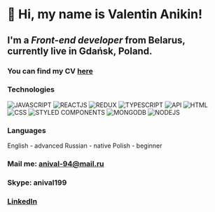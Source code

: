 # 👋 Hi, my name is **Valentin Anikin**!
## I'm a *Front-end developer* from Belarus, currently live in Gdańsk, Poland.
### You can find my CV [here](https://anival-github.github.io/cv/resume/)
### Technologies
![JAVASCRIPT](https://img.shields.io/badge/-JAVASCRIPT-090909?style=for-the-badge&logo=JavaScript)
![REACTJS](https://img.shields.io/badge/-REACTJS-090909?style=for-the-badge&logo=React)
![REDUX](https://img.shields.io/badge/-REDUX-090909?style=for-the-badge&logo=Redux)
![TYPESCRIPT](https://img.shields.io/badge/-TYPESCRIPT-090909?style=for-the-badge&logo=TypeScript)
![API](https://img.shields.io/badge/-REST&#032;API-090909?style=for-the-badge)
![HTML](https://img.shields.io/badge/-HTML-090909?style=for-the-badge&logo=html5)
![CSS](https://img.shields.io/badge/-CSS-090909?style=for-the-badge&logo=css3)
![STYLED COMPONENTS](https://img.shields.io/badge/-STYLED&#032;COMPONENTS-090909?style=for-the-badge&logo=styled-components)
![MONGODB](https://img.shields.io/badge/-MONGODB-090909?style=for-the-badge&logo=MongoDB)
![NODEJS](https://img.shields.io/badge/-NODE.JS-090909?style=for-the-badge&logo=Node.js)

### Languages
English - advanced
Russian - native
Polish - beginner

### Mail me: anival-94@mail.ru
### Skype: anival199
### [LinkedIn](https://www.linkedin.com/in/valentin-a-226415208/)
